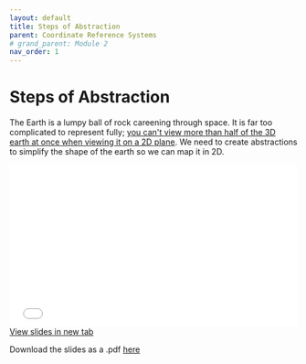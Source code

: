 ```yaml
---
layout: default
title: Steps of Abstraction
parent: Coordinate Reference Systems
# grand_parent: Module 2
nav_order: 1
---
```



# Steps of Abstraction

The Earth is a lumpy ball of rock careening through space.  It is far too complicated to represent fully; [you can't view more than half of the 3D earth at once when viewing it on a 2D plane](https://earth.google.com/web/@36.52273887,-99.26765628,-16448.90405368a,22268202.74494887d,35y,-0h,0t,0r).  We need to create abstractions to simplify the shape of the earth so we can map it in 2D. 


<div style="overflow: hidden;
  padding-top: 56.25%;
  position: relative">
  <iframe src="content/Abstraction.html" title="Processes" scrolling="no" frameborder="0"
    style="border: 0;
   height: 100%;
   left: 0;
   position: absolute;
   top: 0;
   width: 100%;">
   <p>Your browser does not support iframes.</p>
 </iframe>
</div>
<a href="content/Abstraction.html" target="_blank">View slides in new tab</a>


Download the slides as a .pdf [here](https://raw.githubusercontent.com/June-Skeeter/Module1_GEOS270/main/docs/content/Abstraction.pdf)
